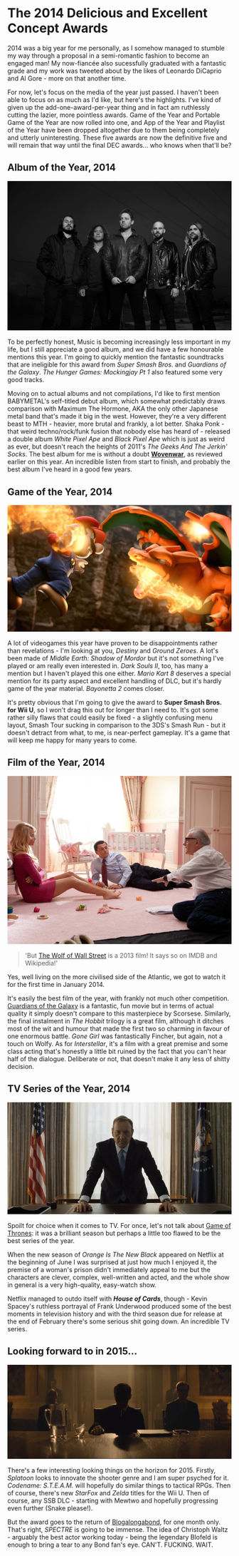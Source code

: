 # The 2014 Delicious and Excellent Concept Awards

2014 was a big year for me personally, as I somehow managed to stumble my way through a proposal in a semi-romantic fashion  to become an engaged man! My now-fiancée also sucessfully graduated with a fantastic grade and my work was tweeted about by the likes of Leonardo DiCaprio and Al Gore - more on that another time.
						
For now, let's focus on the media of the year just passed. I haven't been able to focus on as much as I'd like, but here's the highlights. I've kind of given up the add-one-award-per-year thing and in fact am ruthlessly cutting the lazier, more pointless awards. Game of the Year and Portable Game of the Year are now rolled into one, and App of the Year and Playlist of the Year have been dropped altogether due to them being completely and utterly uninteresting. These five awards are now the definitive five and will remain that way until the final  DEC awards... who knows when that'll be?
						
## Album of the Year, 2014

![Wovenwar - Wovenwar](/assets/awards/2014/wovenwar.png)
						
To be perfectly honest, Music is becoming increasingly less important in my life, but I still appreciate a good album, and we did have a few honourable mentions this year. I'm going to quickly mention the fantastic soundtracks that are ineligible for this award from *Super Smash Bros.* and *Guardians of the Galaxy*. *The Hunger Games: Mockingjay Pt 1* also featured some very good tracks.
						
Moving on to actual albums and not compilations, I'd like to first mention BABYMETAL's self-titled debut album, which somewhat predictably draws comparison with Maximum The Hormone, AKA the only other Japanese metal band that's made it big in the west. However, they're a very different beast to MTH - heavier, more brutal and frankly, a lot better. Shaka Ponk - that weird techno/rock/funk fusion that nobody else has heard of - released a double album *White Pixel Ape* and *Black Pixel Ape* which is just as weird as ever, but doesn't reach the heights of 2011's *The Geeks And The Jerkin' Socks*. The best album for me is without a doubt **[Wovenwar](/blog/wovenwar)**, as reviewed earlier on this year. An incredible listen from start to finish, and probably the best album I've heard in a good few years.
						
## Game of the Year, 2014
						
![Super Smash Bros 4](/assets/awards/2014/ssb.png)

A lot of videogames this year have proven to be disappointments rather than revelations - I'm looking at you, _Destiny_ and _Ground Zeroes_. A lot's been made of _Middle Earth: Shadow of Mordor_ but it's not something I've played or am really even interested in. _Dark Souls II_, too, has many a mention but I haven't played this one either. _Mario Kart 8_ deserves a special mention for its party aspect and excellent handling of DLC, but it's hardly game of the year material. _Bayonetta 2_ comes closer.
						
It's pretty obvious that I'm going to give the award to **Super Smash Bros. for Wii U**, so I won't drag this out for longer than I need to. It's got some rather silly flaws that could easily be fixed - a slightly confusing menu layout, Smash Tour sucking in comparison to the 3DS's Smash Run - but it doesn't detract from what, to me, is near-perfect gameplay. It's a game that will keep me happy for many years to come.

## Film of the Year, 2014
						
![The Wolf of Wall Street](/assets/awards/2014/wolf-of-wall-street.png)
						
> 'But [The Wolf of Wall Street](/blog/wolf-of-wall-street) is a 2013 film! It says so on IMDB and Wikipedia!' 

Yes, well living on the more civilised side of the Atlantic, we got to watch it for the first time in January 2014. 
						
It's easily the best film of the year, with frankly not much other competition. [Guardians of the Galaxy](/blog/comic-books-are-cool) is a fantastic, fun movie but in terms of actual quality it simply doesn't compare to this masterpiece by Scorsese. Similarly, the final instalment in _The Hobbit_ trilogy is a great film, although it ditches most of the wit and humour that made the first two so charming in favour of one enormous battle. _Gone Girl_ was fantastically Fincher, but again, not a touch on Wolfy. As for _Interstellar_, it's a film with a great premise and some class acting that's honestly a little bit ruined by the fact that you can't hear half of the dialogue. Deliberate or not, that doesn't make it any less of shitty decision.

## TV Series of the Year, 2014

![House of Cards Season 2](/assets/awards/2014/house-of-cards.png)
						
Spoilt for choice when it comes to TV. For once, let's not talk about [Game of Thrones](/blog/game-of-thrones-s4): it was a brilliant season but perhaps a little too flawed to be the best series of the year.
						
When the new season of _Orange Is The New Black_ appeared on Netflix at the beginning of June I was surprised at just how much I enjoyed it, the premise of a woman's prison didn't immediately appeal to me but the characters are clever, complex, well-written and acted, and the whole show in general is a very high-quality, easy-watch show.
						
Netflix managed to outdo itself with **_House of Cards_**, though - Kevin Spacey's ruthless portrayal of Frank Underwood produced some of the best moments in television history and with the third season due for release at the end of February there's some serious shit going down. An incredible TV series.
				
## Looking forward to in 2015...

![SPECTRE](/assets/awards/2014/spectre.png)
						
There's a few interesting looking things on the horizon for 2015. Firstly, _Splatoon_ looks to innovate the shooter genre and I am super psyched for it. _Codename: S.T.E.A.M._ will hopefully do similar things to tactical RPGs. Then of course, there's new _StarFox_ and _Zelda_ titles for the Wii U. Then of course, any SSB DLC - starting with Mewtwo and hopefully progressing even further (Snake please!).
						
But the award goes to the return of [Blogalongabond](/blogalongabond), for one month only. That's right, _SPECTRE_ is going to be immense. The idea of Christoph Waltz - arguably the best actor working today - being the legendary Blofeld is enough to bring a tear to any Bond fan's eye. CAN'T. FUCKING. WAIT.